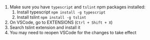 <!--
Copyright (c) Microsoft Corporation. All rights reserved.
Licensed under the MIT License.
-->

1. Make sure you have `typescript` and `tslint` npm packages installed:
    1. Install typescript
       `npm install -g typescript`
    2. Install tslint
       `npm install -g tslint`
2. On VSCode, go to EXTENSIONS (`Ctrl + Shift + X`)
3. Search tslint extension and install it
4. You may need to reopen VSCode for the changes to take effect
